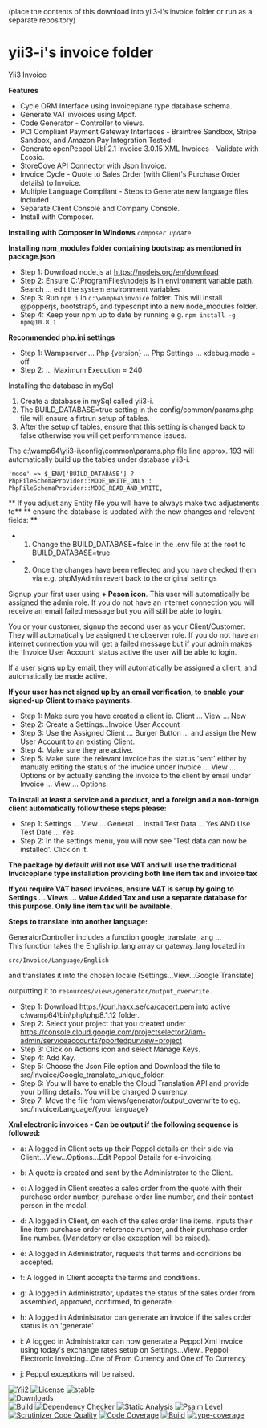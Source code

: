 (place the contents of this download into yii3-i's invoice folder or run as a separate repository)

# yii3-i's invoice folder 
Yii3 Invoice

**Features**

* Cycle ORM Interface using Invoiceplane type database schema. 
* Generate VAT invoices using Mpdf. 
* Code Generator - Controller to views. 
* PCI Compliant Payment Gateway Interfaces - Braintree Sandbox, Stripe Sandbox, and Amazon Pay Integration Tested. 
* Generate openPeppol Ubl 2.1 Invoice 3.0.15 XML Invoices - Validate with Ecosio. 
* StoreCove API Connector with Json Invoice. 
* Invoice Cycle - Quote to Sales Order (with Client's Purchase Order details) to Invoice.     
* Multiple Language Compliant - Steps to Generate new language files included. 
* Separate Client Console and Company Console. 
* Install with Composer.

**Installing with Composer in Windows**
*````composer update````*

**Installing npm_modules folder containing bootstrap as mentioned in package.json**
* Step 1: Download node.js at https://nodejs.org/en/download
* Step 2: Ensure C:\ProgramFiles\nodejs is in environment variable path. Search ... edit the system environment variables
* Step 3: Run ````npm i```` in ````c:\wamp64\invoice```` folder. This will install @popperjs, bootstrap5, and typescript 
          into a new node_modules folder.
* Step 4: Keep your npm up to date by running e.g. ````npm install -g npm@10.8.1````

**Recommended php.ini settings**
* Step 1: Wampserver ... Php {version} ... Php Settings ... xdebug.mode = off
* Step 2:                                               ... Maximum Execution = 240

Installing the database in mySql
1. Create a database in mySql called yii3-i.
2. The BUILD_DATABASE=true setting in the config/common/params.php file will ensure a firtrun setup of tables.
3. After the setup of tables, ensure that this setting is changed back to false otherwise you will get performmance issues.

The c:\wamp64\yii3-i\config\common\params.php file line approx. 193 will automatically build up the tables under database yii3-i. 

````'mode' => $_ENV['BUILD_DATABASE'] ? PhpFileSchemaProvider::MODE_WRITE_ONLY : PhpFileSchemaProvider::MODE_READ_AND_WRITE,````


** If you adjust any Entity file you will have to always make two adjustments to**
** ensure the database is updated with the new changes and relevent fields: **
* 1. Change the BUILD_DATABASE=false in the .env file at the root to BUILD_DATABASE=true
* 2. Once the changes have been reflected and you have checked them via e.g. phpMyAdmin revert back to the original settings

Signup your first user using **+ Peson icon**. This user will automatically be assigned the admin role. If you do not have an internet connection you will receive an email failed message
but you will still be able to login. 

You or your customer, signup the second user as your Client/Customer. They will automatically be assigned the observer role. 
If you do not have an internet connection you will get a failed message but if your admin makes the 'Invoice User Account' status active the user
will be able to login.

If a user signs up by email, they will automatically be assigned a client, and automatically be made active. 

**If your user has not signed up by an email verification, to enable your signed-up Client to make payments:** 
* Step 1: Make sure you have created a client ie. Client ... View ... New
* Step 2: Create a Settings...Invoice User Account
* Step 3: Use the Assigned Client ... Burger Button ... and assign the New User Account to an existing Client.
* Step 4: Make sure they are active.
* Step 5: Make sure the relevant invoice has the status 'sent' either by manualy editing the status of the invoice under Invoice ... View ... Options or by actually sending the invoice to the client by email under Invoice ... View ... Options.

**To install at least a service and a product, and a foreign and a non-foreign client automatically follow these steps please:**

* Step 1: Settings ... View ... General ... Install Test Data ... Yes  AND   Use Test Date ... Yes
* Step 2: In the settings menu, you will now see 'Test data can now be installed'. Click on it.

**The package by default will not use VAT and will use the traditional Invoiceplane type installation providing both line item tax and invoice tax** 

**If you require VAT based invoices, ensure VAT is setup by going to  Settings ... Views ... Value Added Tax and use a separate database for this purpose. Only line item tax will be available.**

**Steps to translate into another language:** 

GeneratorController includes a function google_translate_lang ...            
This function takes the English ip_lang array or gateway_lang located in 

````src/Invoice/Language/English```` 

and translates it into the chosen locale (Settings...View...Google Translate) 

outputting it to ````resources/views/generator/output_overwrite.```` 

* Step 1: Download https://curl.haxx.se/ca/cacert.pem into active c:\wamp64\bin\php\php8.1.12 folder.
* Step 2: Select your project that you created under https://console.cloud.google.com/projectselector2/iam-admin/serviceaccounts?pportedpurview=project
* Step 3: Click on Actions icon and select Manage Keys. 
* Step 4: Add Key.
* Step 5: Choose the Json File option and Download the file to src/Invoice/Google_translate_unique_folder.
* Step 6: You will have to enable the Cloud Translation API and provide your billing details. You will be charged 0 currency.
* Step 7: Move the file from views/generator/output_overwrite to eg. src/Invoice/Language/{your language}

**Xml electronic invoices - Can be output if the following sequence is followed:**

* a: A logged in Client sets up their Peppol details on their side via Client...View...Options...Edit Peppol Details for e-invoicing.

* b: A quote is created and sent by the Administrator to the Client.

* c: A logged in Client creates a sales order from the quote with their purchase order number, purchase order line number, and their contact person in the modal.

* d: A logged in Client, on each of the sales order line items, inputs their line item purchase order reference number, and their purchase order line number. (Mandatory or else exception will be raised).

* e: A logged in Administrator, requests that terms and conditions be accepted.

* f: A logged in Client accepts the terms and conditions.

* g: A logged in Administrator, updates the status of the sales order from assembled, approved, confirmed, to generate.

* h: A logged in Administrator can generate an invoice if the sales order status is on 'generate'

* i: A logged in Administrator can now generate a Peppol Xml Invoice using today's exchange rates setup on Settings...View...Peppol Electronic Invoicing...One of From Currency and One of To Currency

* j: Peppol exceptions will be raised.

[![Yii2](https://img.shields.io/badge/Powered_by-Yii_Framework-green.svg?style=flat)](https://www.yiiframework.com/) 
[![License](https://img.shields.io/badge/License-MIT-blue.svg)](https://opensource.org/licenses/MIT) 
![stable](https://img.shields.io/static/v1?label=No%20Release&message=0.0.0&color=9cf)  
![Downloads](https://img.shields.io/static/v1?label=Downloads/week&message=185&color=9cf)  
![Build](https://img.shields.io/static/v1?label=Build&message=Passing&color=66ff00)
![Dependency Checker](https://img.shields.io/static/v1?label=Dependency%20Checker&message=Passing&color=66ff00) 
![Static Analysis](https://img.shields.io/static/v1?label=Static%20Analysis&message=Passing&color=66ff00)
![Psalm Level](https://img.shields.io/static/v1?label=Psalm%20Level&message=1&color=66ff00)
[![Scrutinizer Code Quality](https://scrutinizer-ci.com/g/rossaddison/invoice/badges/quality-score.png?b=master)](https://scrutinizer-ci.com/g/rossaddison/invoice/?branch=main)
[![Code Coverage](https://scrutinizer-ci.com/g/rossaddison/invoice/badges/coverage.png?b=main)](https://scrutinizer-ci.com/g/rossaddison/invoice/?branch=main)
[![Build](https://scrutinizer-ci.com/g/rossaddison/invoice/badges/build.png?b=main)](https://scrutinizer-ci.com/g/rossaddison/invoice/?branch=main)
[![type-coverage](https://shepherd.dev/github/rossaddison/invoice/coverage.svg)](https://shepherd.dev/github/rossaddison/invoice)
